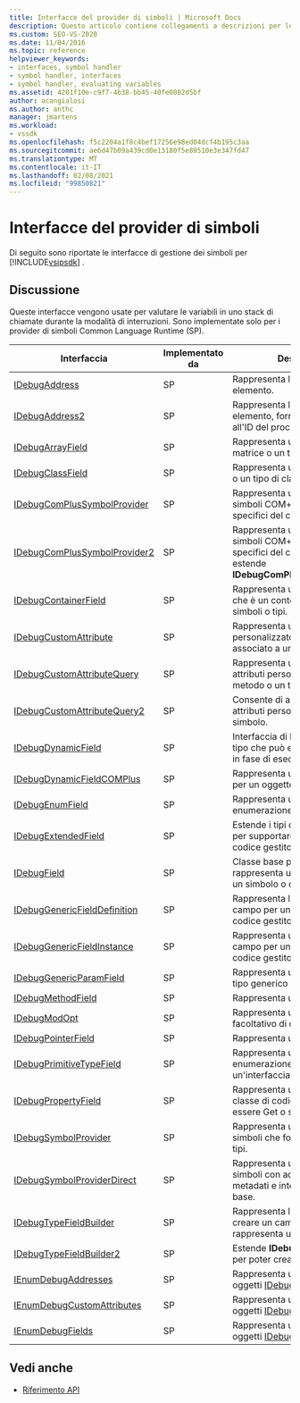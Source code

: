 ```yaml
---
title: Interfacce del provider di simboli | Microsoft Docs
description: Questo articolo contiene collegamenti a descrizioni per le interfacce di gestione dei simboli per Visual Studio SDK, che valutano le variabili in uno stack di chiamate durante la modalità di rottura.
ms.custom: SEO-VS-2020
ms.date: 11/04/2016
ms.topic: reference
helpviewer_keywords:
- interfaces, symbol handler
- symbol handler, interfaces
- symbol handler, evaluating variables
ms.assetid: 4201f10e-c9f7-4b38-bb45-40fe0082d5bf
author: acangialosi
ms.author: anthc
manager: jmartens
ms.workload:
- vssdk
ms.openlocfilehash: f5c2204a1f8c4bef17256e98ed04dcf4b195c3aa
ms.sourcegitcommit: ae6d47b09a439cd0e13180f5e89510e3e347fd47
ms.translationtype: MT
ms.contentlocale: it-IT
ms.lasthandoff: 02/08/2021
ms.locfileid: "99850821"
---
```

# <a name="symbol-provider-interfaces"></a>Interfacce del provider di simboli
Di seguito sono riportate le interfacce di gestione dei simboli per [!INCLUDE[vsipsdk](../../../extensibility/includes/vsipsdk_md.md)] .

## <a name="discussion"></a>Discussione
 Queste interfacce vengono usate per valutare le variabili in uno stack di chiamate durante la modalità di interruzioni. Sono implementate solo per i provider di simboli Common Language Runtime (SP).

|Interfaccia|Implementato da|Descrizione|
|---------------|--------------------|-----------------|
|[IDebugAddress](../../../extensibility/debugger/reference/idebugaddress.md)|SP|Rappresenta l'indirizzo di un elemento.|
|[IDebugAddress2](../../../extensibility/debugger/reference/idebugaddress2.md)|SP|Rappresenta l'indirizzo di un elemento, fornendo l'accesso all'ID del processo.|
|[IDebugArrayField](../../../extensibility/debugger/reference/idebugarrayfield.md)|SP|Rappresenta un simbolo di matrice o un tipo di matrice.|
|[IDebugClassField](../../../extensibility/debugger/reference/idebugclassfield.md)|SP|Rappresenta un simbolo di classe o un tipo di classe.|
|[IDebugComPlusSymbolProvider](../../../extensibility/debugger/reference/idebugcomplussymbolprovider.md)|SP|Rappresenta un provider di simboli COM+ con metodi specifici del codice gestito.|
|[IDebugComPlusSymbolProvider2](../../../extensibility/debugger/reference/idebugcomplussymbolprovider2.md)|SP|Rappresenta un provider di simboli COM+ con metodi specifici del codice gestito ed estende **IDebugComPlusSymbolProvider**.|
|[IDebugContainerField](../../../extensibility/debugger/reference/idebugcontainerfield.md)|SP|Rappresenta un simbolo o un tipo che è un contenitore per altri simboli o tipi.|
|[IDebugCustomAttribute](../../../extensibility/debugger/reference/idebugcustomattribute.md)|SP|Rappresenta un attributo personalizzato che può essere associato a un simbolo.|
|[IDebugCustomAttributeQuery](../../../extensibility/debugger/reference/idebugcustomattributequery.md)|SP|Rappresenta una query per gli attributi personalizzati su un metodo o un tipo.|
|[IDebugCustomAttributeQuery2](../../../extensibility/debugger/reference/idebugcustomattributequery2.md)|SP|Consente di accedere agli attributi personalizzati su un simbolo.|
|[IDebugDynamicField](../../../extensibility/debugger/reference/idebugdynamicfield.md)|SP|Interfaccia di base per qualsiasi tipo che può essere determinato in fase di esecuzione.|
|[IDebugDynamicFieldCOMPlus](../../../extensibility/debugger/reference/idebugdynamicfieldcomplus.md)|SP|Rappresenta un campo dinamico per un oggetto [IDebugBinder](../../../extensibility/debugger/reference/idebugbinder.md) .|
|[IDebugEnumField](../../../extensibility/debugger/reference/idebugenumfield.md)|SP|Rappresenta un tipo di enumerazione.|
|[IDebugExtendedField](../../../extensibility/debugger/reference/idebugextendedfield.md)|SP|Estende i tipi di campi disponibili per supportare i generics di codice gestito.|
|[IDebugField](../../../extensibility/debugger/reference/idebugfield.md)|SP|Classe base per tutti i campi; rappresenta una descrizione di un simbolo o di un tipo.|
|[IDebugGenericFieldDefinition](../../../extensibility/debugger/reference/idebuggenericfielddefinition.md)|SP|Rappresenta la definizione di un campo per un tipo generico di codice gestito.|
|[IDebugGenericFieldInstance](../../../extensibility/debugger/reference/idebuggenericfieldinstance.md)|SP|Rappresenta un'istanza di un campo per un tipo generico di codice gestito.|
|[IDebugGenericParamField](../../../extensibility/debugger/reference/idebuggenericparamfield.md)|SP|Rappresenta un parametro per un tipo generico di codice gestito.|
|[IDebugMethodField](../../../extensibility/debugger/reference/idebugmethodfield.md)|SP|Rappresenta un metodo.|
|[IDebugModOpt](../../../extensibility/debugger/reference/idebugmodopt.md)|SP|Rappresenta un modificatore facoltativo di debug.|
|[IDebugPointerField](../../../extensibility/debugger/reference/idebugpointerfield.md)|SP|Rappresenta un puntatore.|
|[IDebugPrimitiveTypeField](../../../extensibility/debugger/reference/idebugprimitivetypefield.md)|SP|Rappresenta un valore di enumerazione di tipo primitivo da un'interfaccia [IDebugField](../../../extensibility/debugger/reference/idebugfield.md) .|
|[IDebugPropertyField](../../../extensibility/debugger/reference/idebugpropertyfield.md)|SP|Rappresenta una proprietà di una classe di codice gestito che può essere Get o set.|
|[IDebugSymbolProvider](../../../extensibility/debugger/reference/idebugsymbolprovider.md)|SP|Rappresenta un provider di simboli che fornisce i simboli e i tipi.|
|[IDebugSymbolProviderDirect](../../../extensibility/debugger/reference/idebugsymbolproviderdirect.md)|SP|Rappresenta un provider di simboli con accesso diretto a metadati e interfacce di simboli di base.|
|[IDebugTypeFieldBuilder](../../../extensibility/debugger/reference/idebugtypefieldbuilder.md)|SP|Rappresenta la possibilità di creare un campo che rappresenta un tipo.|
|[IDebugTypeFieldBuilder2](../../../extensibility/debugger/reference/idebugtypefieldbuilder2.md)|SP|Estende **IDebugTypeFieldBuilder** per poter creare tipi di matrici.|
|[IEnumDebugAddresses](../../../extensibility/debugger/reference/ienumdebugaddresses.md)|SP|Rappresenta una raccolta di oggetti [IDebugAddress](../../../extensibility/debugger/reference/idebugaddress.md) .|
|[IEnumDebugCustomAttributes](../../../extensibility/debugger/reference/ienumdebugcustomattributes.md)|SP|Rappresenta una raccolta di oggetti [IDebugCustomAttribute](../../../extensibility/debugger/reference/idebugcustomattribute.md) .|
|[IEnumDebugFields](../../../extensibility/debugger/reference/ienumdebugfields.md)|SP|Rappresenta una raccolta di oggetti [IDebugField](../../../extensibility/debugger/reference/idebugfield.md) .|

## <a name="see-also"></a>Vedi anche
- [Riferimento API](../../../extensibility/debugger/reference/api-reference-visual-studio-debugging.md)
